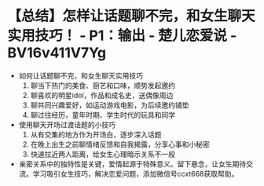 # 【总结】怎样让话题聊不完，和女生聊天实用技巧！ - P1：输出 - 楚儿恋爱说 - BV16v411V7Yg

-   如何让话题聊不完，和女生聊天实用技巧
    1.  聊当下热门的美食、厨艺和口味，顺势发起邀约
    2.  聊喜欢的明星idol，作品和成名史，送偶像周边
    3.  聊共同兴趣爱好，如运动游戏电影，为后续邀约铺垫
    4.  聊过往经历，童年时期、学生时代的玩具和同学
-   使用聊天开场过渡话题的小技巧
    1.  从有交集的地方作为开场白，逐步深入话题
    2.  在晚上出生之前聊情绪反馈和自我揭露，分享心事和小秘密
    3.  快速拉近两人距离，给女生心理暗示关系不一般
-   亲密关系中的独特性是关键，爱情起源于特殊意义。留下悬念，让女生期待交流。学习吸引女生技巧，解决恋爱问题，添加微信号ccxt668获取帮助。